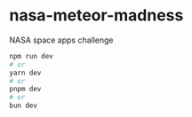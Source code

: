 # nasa-meteor-madness
NASA space apps challenge

```bash
npm run dev
# or
yarn dev
# or
pnpm dev
# or
bun dev
```
